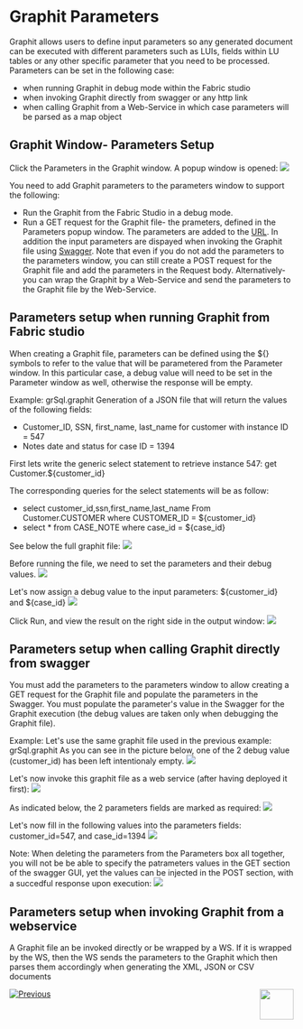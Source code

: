 # Graphit Parameters

Graphit allows users to define input parameters so any generated document can be executed with different parameters such as LUIs, fields within LU tables or any other specific parameter that you need to be processed. 
Parameters can be set in the following case:
- when running Graphit in debug mode within the Fabric studio
- when invoking Graphit directly from swagger or any http link
- when calling Graphit from a Web-Service in which case parameters will be parsed as a map object 

## Graphit Window- Parameters Setup

Click the Parameters in the Graphit window. A popup window is opened:
![](/articles/15_web_services/17_Graphit/images/38_graphit_with_parameters.PNG)

You need to add Graphit parameters to the parameters window to support the following:

- Run the Graphit from the Fabric Studio in a debug mode.
- Run a GET request for the Graphit file- the prameters, defined in the Parameters popup window. The parameters are added to the [URL](/articles/15_web_services/12_Supported_Verbs_Get.md#get-based-on-graphit-file). In addition the input parameters are dispayed when invoking the Graphit file using [Swagger](/articles/15_web_services/09_swagger.md).
  Note that even if you do not add the parameters to the parameters window, you can still create a POST request for the Graphit file and add the parameters in the Request body. Alternatively- you can wrap the Graphit by a Web-Service and send the parameters to the Graphit file by the Web-Service. 

## Parameters setup when running Graphit from Fabric studio
When creating a Graphit file, parameters can be defined using the ${} symbols to refer to the value that will be parametered from the Parameter window.
In this particular case, a debug value will need to be set in the Parameter window as well, otherwise the response will be empty.


Example: grSql.graphit
Generation of a JSON file that will return the values of the following fields:
- Customer_ID, SSN, first_name, last_name for customer with instance ID = 547
- Notes date and status for case ID = 1394

First lets write the generic select statement to retrieve instance 547:
get Customer.${customer_id}


The corresponding queries for the select statements will be as follow:
- select  customer_id,ssn,first_name,last_name From Customer.CUSTOMER where CUSTOMER_ID = ${customer_id}
- select * from CASE_NOTE where case_id = ${case_id}

See below the full graphit file:
![](/articles/15_web_services/17_Graphit/images/35_graphit_with_parameters.PNG)

Before running the file, we need to set the parameters and their debug values. 
![](/articles/15_web_services/17_Graphit/images/36_graphit_with_parameters.png)

Let's now assign a debug value to the input parameters: ${customer_id} and ${case_id}
![](/articles/15_web_services/17_Graphit/images/38_graphit_with_parameters.PNG)

Click Run, and view the result on the right side in the output window:
![](/articles/15_web_services/17_Graphit/images/39_graphit_with_parameters.PNG)


## Parameters setup when calling Graphit directly from swagger
You must add the parameters to the parameters window to allow creating a GET request for the Graphit file and populate the parameters in the Swagger. You must populate the parameter's value in the Swagger for the Graphit execution (the debug values are taken only when debugging the Graphit file).

Example:
Let's use the same graphit file used in the previous example: grSql.graphit
As you can see in the picture below, one of the 2 debug value (customer_id) has been left intentionaly empty.
![](/articles/15_web_services/17_Graphit/images/40_graphit_with_parameters.PNG)

Let's now invoke this graphit file as a web service (after having deployed it first):
![](/articles/15_web_services/17_Graphit/images/41_graphit_with_parameters.PNG)

As indicated below, the 2 parameters fields are marked as required:
![](/articles/15_web_services/17_Graphit/images/42_graphit_with_parameters.PNG)

Let's now fill in the following values into the parameters fields: customer_id=547, and case_id=1394
![](/articles/15_web_services/17_Graphit/images/43_graphit_with_parameters.PNG)

Note: When deleting the parameters from the Parameters box all together, you will not be be able to specify the patrameters values in the GET section of the swagger GUI, yet the values can be injected in the POST section, with a succedful response upon execution:
![](/articles/15_web_services/17_Graphit/images/44_graphit_with_parameters.PNG)


## Parameters setup when invoking Graphit from a webservice 
A Graphit file an be invoked directly or be wrapped by a WS. If it is wrapped by the WS, then the WS sends the parameters to the Graphit which then parses them accordingly when generating the XML, JSON or CSV documents







[![Previous](/articles/images/Previous.png)](/articles/15_web_services/17_Graphit/05_graphit_debugging.md)[<img align="right" width="60" height="54" src="/articles/images/Next.png">](/articles/15_web_services/17_Graphit/07_invoking_graphit_files.md)









